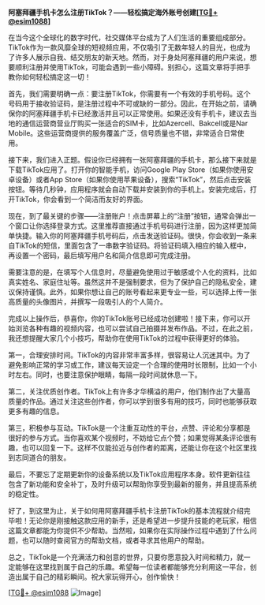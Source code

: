 **阿塞拜疆手机卡怎么注册TikTok？——轻松搞定海外账号创建[[TG💪+ @esim1088](https://t.me/s/esim1088)]**

在当今这个全球化的数字时代，社交媒体平台成为了人们生活的重要组成部分。TikTok作为一款风靡全球的短视频应用，不仅吸引了无数年轻人的目光，也成为了许多人展示自我、结交朋友的新天地。然而，对于身处阿塞拜疆的用户来说，想要顺利注册并使用TikTok，可能会遇到一些小障碍。别担心，这篇文章将手把手教你如何轻松搞定这一切！

首先，我们需要明确一点：要注册TikTok，你需要有一个有效的手机号码。这个号码用于接收验证码，是注册过程中不可或缺的一部分。因此，在开始之前，请确保你的阿塞拜疆手机卡已经激活并且可以正常使用。如果还没有手机卡，建议去当地的通信运营商营业厅购买一张适合的SIM卡，比如Azercell、Bakcell或是Nar Mobile。这些运营商提供的服务覆盖广泛，信号质量也不错，非常适合日常使用。

接下来，我们进入正题。假设你已经拥有一张阿塞拜疆的手机卡，那么接下来就是下载TikTok应用了。打开你的智能手机，访问Google Play Store（如果你使用安卓设备）或者App Store（如果你使用苹果设备），搜索“TikTok”，然后点击安装按钮。等待几秒钟，应用程序就会自动下载并安装到你的手机上。安装完成后，打开TikTok，你会看到一个简洁而友好的界面。

现在，到了最关键的步骤——注册账户！点击屏幕上的“注册”按钮，通常会弹出一个窗口让你选择登录方式。这里推荐直接通过手机号码进行注册，因为这样更加简单快捷。输入你的阿塞拜疆手机号码后，点击发送验证码。很快，你会收到一条来自TikTok的短信，里面包含了一串数字验证码。将验证码填入相应的输入框中，再设置一个密码，最后填写用户名和简介信息即可完成注册。

需要注意的是，在填写个人信息时，尽量避免使用过于敏感或个人化的资料，比如真实姓名、家庭住址等。虽然这并不是强制要求，但为了保护自己的隐私安全，建议保持谨慎。此外，如果你想让自己的账号看起来更专业一些，可以选择上传一张高质量的头像图片，并撰写一段吸引人的个人简介。

完成以上操作后，恭喜你，你的TikTok账号已经成功创建啦！接下来，你可以开始浏览各种有趣的视频内容，也可以尝试自己拍摄并发布作品。不过，在此之前，我还想提醒大家几个小技巧，帮助你在使用TikTok的过程中获得更好的体验。

第一，合理安排时间。TikTok的内容非常丰富多样，很容易让人沉迷其中。为了避免影响正常的学习或工作，建议每天设定一个合理的使用时长限制，比如一个小时左右。同时，也要注意保护眼睛，每隔一段时间就休息一下。

第二，关注优质创作者。TikTok上有许多才华横溢的用户，他们制作出了大量高质量的作品。通过关注这些创作者，你可以学到很多有用的技巧，同时也能够获取更多有趣的信息。

第三，积极参与互动。TikTok是一个注重互动性的平台，点赞、评论和分享都是很好的参与方式。当你喜欢某个视频时，不妨给它点个赞；如果觉得某条评论很有趣，也可以回复一下。这样不仅能拉近与创作者的距离，还能让你在这个社区里找到志同道合的朋友。

最后，不要忘了定期更新你的设备系统以及TikTok应用程序本身。软件更新往往包含了新功能和安全补丁，及时升级可以帮助你享受到最新的服务，并且提高系统的稳定性。

好了，到这里为止，关于如何用阿塞拜疆手机卡注册TikTok的基本流程就介绍完毕啦！无论你是刚接触这款应用的新手，还是希望进一步提升技能的老玩家，相信这篇文章都能为你提供不少帮助。当然啦，如果你在实际操作过程中遇到了什么问题，也可以随时查阅官方的帮助文档，或者寻求其他用户的帮助。

总之，TikTok是一个充满活力和创意的世界，只要你愿意投入时间和精力，就一定能够在这里找到属于自己的乐趣。希望每一位读者都能够充分利用这一平台，创造出属于自己的精彩瞬间。祝大家玩得开心，创作愉快！

[[TG💪+ @esim1088](https://t.me/s/esim1088) ![Image](https://i.postimg.cc/4NQfJmqS/Snipaste-2025-05-13-00-14-12.png)]